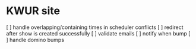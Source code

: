 # KWUR site


[ ] handle overlapping/containing times in scheduler conflicts
[ ] redirect after show is created successfully
[ ] validate emails
[ ] notify when bump
[ ] handle domino bumps 




